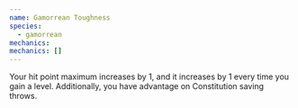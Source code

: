 ```yaml
---
name: Gamorrean Toughness
species:
  - gamorrean
mechanics:
mechanics: []
---
```

Your hit point maximum increases by 1, and it increases by 1 every time you gain a level. Additionally, you have advantage on Constitution saving throws.
